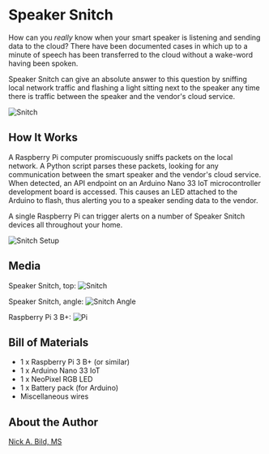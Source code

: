 # Speaker Snitch

How can you *really* know when your smart speaker is listening and sending data to the cloud?  There have been documented cases in which up to a minute of speech has been transferred to the cloud without a wake-word having been spoken.

Speaker Snitch can give an absolute answer to this question by sniffing local network traffic and flashing a light sitting next to the speaker any time there is traffic between the speaker and the vendor's cloud service.

![Snitch](https://raw.githubusercontent.com/nickbild/speaker_snitch/main/media/snitch_near_google_home.png)

## How It Works

A Raspberry Pi computer promiscuously sniffs packets on the local network.  A Python script parses these packets, looking for any communication between the smart speaker and the vendor's cloud service.  When detected, an API endpoint on an Arduino Nano 33 IoT microcontroller development board is accessed.  This causes an LED attached to the Arduino to flash, thus alerting you to a speaker sending data to the vendor.

A single Raspberry Pi can trigger alerts on a number of Speaker Snitch devices all throughout your home.

![Snitch Setup](https://raw.githubusercontent.com/nickbild/speaker_snitch/main/media/speaker_snitch_setup.jpg)

## Media

Speaker Snitch, top:
![Snitch](https://raw.githubusercontent.com/nickbild/speaker_snitch/main/media/snitch_top_sm.jpg)

Speaker Snitch, angle:
![Snitch Angle](https://raw.githubusercontent.com/nickbild/speaker_snitch/main/media/snitch_angle_sm.jpg)

Raspberry Pi 3 B+:
![Pi](https://raw.githubusercontent.com/nickbild/speaker_snitch/main/media/raspberry_pi_3_sm.jpg)

## Bill of Materials

- 1 x Raspberry Pi 3 B+ (or similar)
- 1 x Arduino Nano 33 IoT
- 1 x NeoPixel RGB LED
- 1 x Battery pack (for Arduino)
- Miscellaneous wires

## About the Author

[Nick A. Bild, MS](https://nickbild79.firebaseapp.com/#!/)
